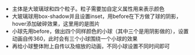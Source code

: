 - 主体是大玻璃球和四个粒子。粒子需要加自定义属性用来表示颜色
- 大玻璃球用box-shadow并且设置inset，用before在下方做了球的阴影，hover添加破碎效果，这里用的是图片
- 小球先用before，做出四个同样颜色的小球（其中三个是用阴影做的），设置动画自传360，此时会有三个小球围绕一个小球的效果
- 再给小球整体附上自传以及缩放的动画，不同小球设置不同时间即可

